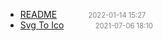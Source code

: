   - [README]()<span style="padding-left:2em;color:orange"></span><span style="color:gray;font-size:.8em;padding-left:2em">2022-01-14 15:27</span>
  - [Svg To Ico](svg-to-ico)<span style="padding-left:2em;color:orange"></span><span style="color:gray;font-size:.8em;padding-left:2em">2021-07-06 18:10</span>

